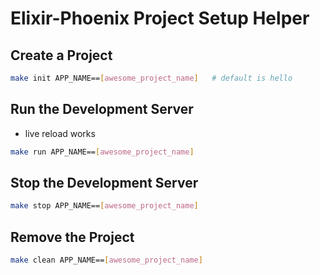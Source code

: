 # Elixir-Phoenix Project Setup Helper

## Create a Project

```sh
make init APP_NAME==[awesome_project_name]   # default is hello
```

## Run the Development Server

* live reload works

```sh
make run APP_NAME==[awesome_project_name]
```

## Stop the Development Server

```sh
make stop APP_NAME==[awesome_project_name]
```

## Remove the Project

```sh
make clean APP_NAME==[awesome_project_name]
```
